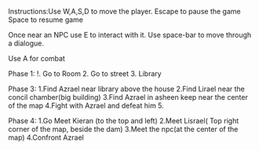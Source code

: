 Instructions:Use W,A,S,D to move the player.
Escape to pause the game
Space to resume game

Once near an NPC use E to interact with it.
Use space-bar to move through a dialogue.

Use A for combat

Phase 1:
!. Go to Room
2. Go to street
3. Library

Phase 3:
1.Find Azrael near library above the house
2.Find Lirael near the concil chamber(big building)
3.Find Azrael in asheen keep near the center of the map
4.Fight with Azrael and defeat him
5.

Phase 4:
1.Go Meet Kieran (to the top and left)
2.Meet Lisrael( Top right corner of the map, beside the dam)
3.Meet the npc(at the center of the map)
4.Confront Azrael
